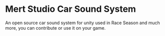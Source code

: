 # Mert Studio Car Sound System
 An open source car sound system for unity used in Race Season and much more, you can contribute or use it on your game.
